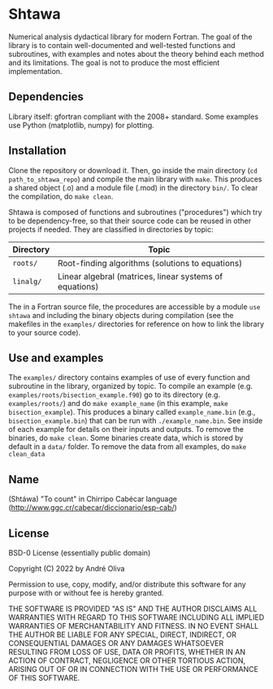 # Shtawa
Numerical analysis dydactical library for modern Fortran. The goal of the library is to contain well-documented and well-tested functions and subroutines, with examples and notes about the theory behind each method and its limitations. The goal is not to produce the most efficient implementation.

## Dependencies
Library itself: gfortran compliant with the 2008+ standard. Some examples use Python (matplotlib, numpy) for plotting.

## Installation
Clone the repository or download it. Then, go inside the main directory (`cd path_to_shtawa_repo`) and compile the main library with `make`. This produces a shared object (.o) and a module file (.mod) in the directory `bin/`. To clear the compilation, do `make clean`.

Shtawa is composed of functions and subroutines ("procedures") which try to be dependency-free, so that their source code can be reused in other projects if needed. They are classified in directories by topic:

| Directory | Topic |
| ----------|-------------|
| `roots/`  | Root-finding algorithms (solutions to equations) |
| `linalg/` | Linear algebral (matrices, linear systems of equations) |

The in a Fortran source file, the procedures are accessible by a module
```use shtawa```
and including the binary objects during compilation (see the makefiles in the `examples/` directories for reference on how to link the library to your source code).


## Use and examples
The `examples/` directory contains examples of use of every function and subroutine in the library, organized by topic. To compile an example (e.g. `examples/roots/bisection_example.f90`) go to its directory (e.g. `examples/roots/`) and do `make example_name` (in this example, `make bisection_example`). This produces a binary called `example_name.bin` (e.g., `bisection_example.bin`) that can be run with `./example_name.bin`. See inside of each example for details on their inputs and outputs. To remove the binaries, do `make clean`. Some binaries create data, which is stored by default in a `data/` folder. To remove the data from all examples, do `make clean_data`

## Name
(Shtáwa) "To count" in Chirripo Cabécar language (http://www.ggc.cr/cabecar/diccionario/esp-cab/)

## License
BSD-0 License (essentially public domain)

Copyright (C) 2022 by André Oliva

Permission to use, copy, modify, and/or distribute this software for any purpose with or without fee is hereby granted.

THE SOFTWARE IS PROVIDED "AS IS" AND THE AUTHOR DISCLAIMS ALL WARRANTIES WITH REGARD TO THIS SOFTWARE INCLUDING ALL IMPLIED WARRANTIES OF MERCHANTABILITY AND FITNESS. IN NO EVENT SHALL THE AUTHOR BE LIABLE FOR ANY SPECIAL, DIRECT, INDIRECT, OR CONSEQUENTIAL DAMAGES OR ANY DAMAGES WHATSOEVER RESULTING FROM LOSS OF USE, DATA OR PROFITS, WHETHER IN AN ACTION OF CONTRACT, NEGLIGENCE OR OTHER TORTIOUS ACTION, ARISING OUT OF OR IN CONNECTION WITH THE USE OR PERFORMANCE OF THIS SOFTWARE.